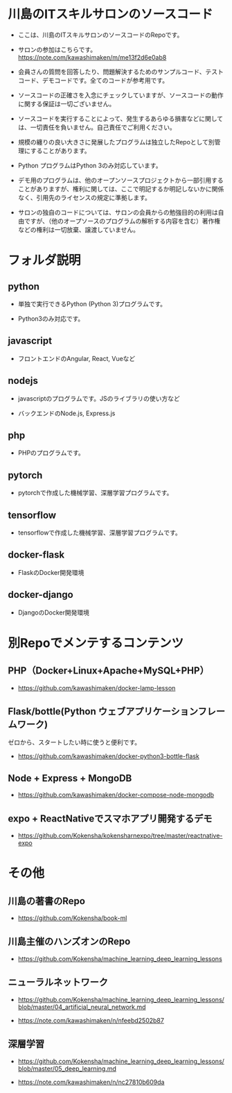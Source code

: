 # 川島のITスキルサロンのソースコード

* ここは、川島のITスキルサロンのソースコードのRepoです。

* サロンの参加はこちらです。https://note.com/kawashimaken/m/me13f2d6e0ab8

* 会員さんの質問を回答したり、問題解決するためのサンプルコード、テストコード、デモコードです。全てのコードが参考用です。

* ソースコードの正確さを入念にチェックしていますが、ソースコードの動作に関する保証は一切ございません。

* ソースコードを実行することによって、発生するあらゆる損害などに関しては、一切責任を負いません。自己責任でご利用ください。

* 規模の纏りの良い大きさに発展したプログラムは独立したRepoとして別管理にすることがあります。

* Python プログラムはPython 3のみ対応しています。

* デモ用のプログラムは、他のオープンソースプロジェクトから一部引用することがありますが、権利に関しては、ここで明記するか明記しないかに関係なく、引用先のライセンスの規定に準拠します。

* サロンの独自のコードについては、サロンの会員からの勉強目的の利用は自由ですが、（他のオープソースのプログラムの解析する内容を含む）著作権などの権利は一切放棄、譲渡していません。

# フォルダ説明

## python

* 単独で実行できるPython (Python 3)プログラムです。

* Python3のみ対応です。

## javascript

* フロントエンドのAngular, React, Vueなど

## nodejs

* javascriptのプログラムです。JSのライブラリの使い方など

* バックエンドのNode.js, Express.js

## php

* PHPのプログラムです。

## pytorch

* pytorchで作成した機械学習、深層学習プログラムです。

## tensorflow

* tensorflowで作成した機械学習、深層学習プログラムです。

## docker-flask

* FlaskのDocker開発環境

## docker-django

* DjangoのDocker開発環境


# 別Repoでメンテするコンテンツ

## PHP（Docker+Linux+Apache+MySQL+PHP）

* https://github.com/kawashimaken/docker-lamp-lesson

## Flask/bottle(Python ウェブアプリケーションフレームワーク)

ゼロから、スタートしたい時に使うと便利です。

* https://github.com/kawashimaken/docker-python3-bottle-flask

## Node + Express + MongoDB

* https://github.com/kawashimaken/docker-compose-node-mongodb

## expo + ReactNativeでスマホアプリ開発するデモ

* https://github.com/Kokensha/kokensharnexpo/tree/master/reactnative-expo

# その他

## 川島の著書のRepo

* https://github.com/Kokensha/book-ml

## 川島主催のハンズオンのRepo

* https://github.com/Kokensha/machine_learning_deep_learning_lessons

## ニューラルネットワーク

* https://github.com/Kokensha/machine_learning_deep_learning_lessons/blob/master/04_artificial_neural_network.md

* https://note.com/kawashimaken/n/nfeebd2502b87

## 深層学習

* https://github.com/Kokensha/machine_learning_deep_learning_lessons/blob/master/05_deep_learning.md

* https://note.com/kawashimaken/n/nc27810b609da



